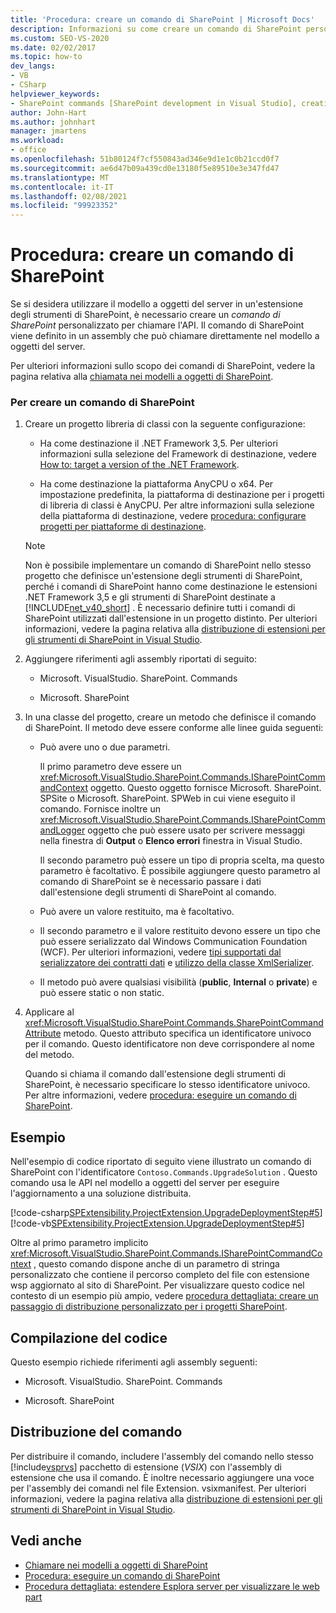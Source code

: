 ```yaml
---
title: 'Procedura: creare un comando di SharePoint | Microsoft Docs'
description: Informazioni su come creare un comando di SharePoint personalizzato per chiamare l'API del modello a oggetti del server in un'estensione degli strumenti di SharePoint.
ms.custom: SEO-VS-2020
ms.date: 02/02/2017
ms.topic: how-to
dev_langs:
- VB
- CSharp
helpviewer_keywords:
- SharePoint commands [SharePoint development in Visual Studio], creating
author: John-Hart
ms.author: johnhart
manager: jmartens
ms.workload:
- office
ms.openlocfilehash: 51b80124f7cf550843ad346e9d1e1c0b21ccd0f7
ms.sourcegitcommit: ae6d47b09a439cd0e13180f5e89510e3e347fd47
ms.translationtype: MT
ms.contentlocale: it-IT
ms.lasthandoff: 02/08/2021
ms.locfileid: "99923352"
---
```

# <a name="how-to-create-a-sharepoint-command"></a>Procedura: creare un comando di SharePoint
  Se si desidera utilizzare il modello a oggetti del server in un'estensione degli strumenti di SharePoint, è necessario creare un *comando di SharePoint* personalizzato per chiamare l'API. Il comando di SharePoint viene definito in un assembly che può chiamare direttamente nel modello a oggetti del server.

 Per ulteriori informazioni sullo scopo dei comandi di SharePoint, vedere la pagina relativa alla [chiamata nei modelli a oggetti di SharePoint](../sharepoint/calling-into-the-sharepoint-object-models.md).

### <a name="to-create-a-sharepoint-command"></a>Per creare un comando di SharePoint

1. Creare un progetto libreria di classi con la seguente configurazione:

    - Ha come destinazione il .NET Framework 3,5. Per ulteriori informazioni sulla selezione del Framework di destinazione, vedere [How to: target a version of the .NET Framework](../ide/visual-studio-multi-targeting-overview.md).

    - Ha come destinazione la piattaforma AnyCPU o x64. Per impostazione predefinita, la piattaforma di destinazione per i progetti di libreria di classi è AnyCPU. Per altre informazioni sulla selezione della piattaforma di destinazione, vedere [procedura: configurare progetti per piattaforme di destinazione](../ide/how-to-configure-projects-to-target-platforms.md).

    > [!NOTE]
    > Non è possibile implementare un comando di SharePoint nello stesso progetto che definisce un'estensione degli strumenti di SharePoint, perché i comandi di SharePoint hanno come destinazione le estensioni .NET Framework 3,5 e gli strumenti di SharePoint destinate a [!INCLUDE[net_v40_short](../sharepoint/includes/net-v40-short-md.md)] . È necessario definire tutti i comandi di SharePoint utilizzati dall'estensione in un progetto distinto. Per ulteriori informazioni, vedere la pagina relativa alla [distribuzione di estensioni per gli strumenti di SharePoint in Visual Studio](../sharepoint/deploying-extensions-for-the-sharepoint-tools-in-visual-studio.md).

2. Aggiungere riferimenti agli assembly riportati di seguito:

    - Microsoft. VisualStudio. SharePoint. Commands

    - Microsoft. SharePoint

3. In una classe del progetto, creare un metodo che definisce il comando di SharePoint. Il metodo deve essere conforme alle linee guida seguenti:

    - Può avere uno o due parametri.

         Il primo parametro deve essere un <xref:Microsoft.VisualStudio.SharePoint.Commands.ISharePointCommandContext> oggetto. Questo oggetto fornisce Microsoft. SharePoint. SPSite o Microsoft. SharePoint. SPWeb in cui viene eseguito il comando. Fornisce inoltre un <xref:Microsoft.VisualStudio.SharePoint.Commands.ISharePointCommandLogger> oggetto che può essere usato per scrivere messaggi nella finestra di **Output** o **Elenco errori** finestra in Visual Studio.

         Il secondo parametro può essere un tipo di propria scelta, ma questo parametro è facoltativo. È possibile aggiungere questo parametro al comando di SharePoint se è necessario passare i dati dall'estensione degli strumenti di SharePoint al comando.

    - Può avere un valore restituito, ma è facoltativo.

    - Il secondo parametro e il valore restituito devono essere un tipo che può essere serializzato dal Windows Communication Foundation (WCF). Per ulteriori informazioni, vedere [tipi supportati dal serializzatore dei contratti dati](/dotnet/framework/wcf/feature-details/types-supported-by-the-data-contract-serializer) e [utilizzo della classe XmlSerializer](/dotnet/framework/wcf/feature-details/using-the-xmlserializer-class).

    - Il metodo può avere qualsiasi visibilità (**public**, **Internal** o **private**) e può essere static o non static.

4. Applicare al <xref:Microsoft.VisualStudio.SharePoint.Commands.SharePointCommandAttribute> metodo. Questo attributo specifica un identificatore univoco per il comando. Questo identificatore non deve corrispondere al nome del metodo.

     Quando si chiama il comando dall'estensione degli strumenti di SharePoint, è necessario specificare lo stesso identificatore univoco. Per altre informazioni, vedere [procedura: eseguire un comando di SharePoint](../sharepoint/how-to-execute-a-sharepoint-command.md).

## <a name="example"></a>Esempio
 Nell'esempio di codice riportato di seguito viene illustrato un comando di SharePoint con l'identificatore `Contoso.Commands.UpgradeSolution` . Questo comando usa le API nel modello a oggetti del server per eseguire l'aggiornamento a una soluzione distribuita.

 [!code-csharp[SPExtensibility.ProjectExtension.UpgradeDeploymentStep#5](../sharepoint/codesnippet/CSharp/UpgradeDeploymentStep/SharePointCommands/Commands.cs#5)]
 [!code-vb[SPExtensibility.ProjectExtension.UpgradeDeploymentStep#5](../sharepoint/codesnippet/VisualBasic/upgradedeploymentstep/sharepointcommands/commands.vb#5)]

 Oltre al primo parametro implicito <xref:Microsoft.VisualStudio.SharePoint.Commands.ISharePointCommandContext> , questo comando dispone anche di un parametro di stringa personalizzato che contiene il percorso completo del file con estensione wsp aggiornato al sito di SharePoint. Per visualizzare questo codice nel contesto di un esempio più ampio, vedere [procedura dettagliata: creare un passaggio di distribuzione personalizzato per i progetti SharePoint](../sharepoint/walkthrough-creating-a-custom-deployment-step-for-sharepoint-projects.md).

## <a name="compiling-the-code"></a>Compilazione del codice
 Questo esempio richiede riferimenti agli assembly seguenti:

- Microsoft. VisualStudio. SharePoint. Commands

- Microsoft. SharePoint

## <a name="deploying-the-command"></a>Distribuzione del comando
 Per distribuire il comando, includere l'assembly del comando nello stesso [!include[vsprvs](../sharepoint/includes/vsprvs-md.md)] pacchetto di estensione (*VSIX*) con l'assembly di estensione che usa il comando. È inoltre necessario aggiungere una voce per l'assembly dei comandi nel file Extension. vsixmanifest. Per ulteriori informazioni, vedere la pagina relativa alla [distribuzione di estensioni per gli strumenti di SharePoint in Visual Studio](../sharepoint/deploying-extensions-for-the-sharepoint-tools-in-visual-studio.md).

## <a name="see-also"></a>Vedi anche
- [Chiamare nei modelli a oggetti di SharePoint](../sharepoint/calling-into-the-sharepoint-object-models.md)
- [Procedura: eseguire un comando di SharePoint](../sharepoint/how-to-execute-a-sharepoint-command.md)
- [Procedura dettagliata: estendere Esplora server per visualizzare le web part](../sharepoint/walkthrough-extending-server-explorer-to-display-web-parts.md)
